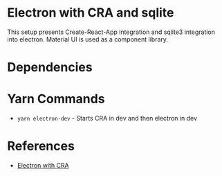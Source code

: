 # Electron with CRA and sqlite
This setup presents Create-React-App integration and sqlite3 integration into electron. Material UI is used as a component library.

# Dependencies

# Yarn Commands
- `yarn electron-dev` - Starts CRA in dev and then electron in dev

# References
- [Electron with CRA](https://www.freecodecamp.org/news/building-an-electron-application-with-create-react-app-97945861647c/)
